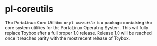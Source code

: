 # pl-coreutils

The PortaLinux Core Utilities or `pl-ooreutils` is a package containing the
core system utilities for the PortaLinux Operating System. This will fully
replace Toybox after a full proper 1.0 release. Release 1.0 will be reached
once it reaches parity with the most recent release of Toybox. 


